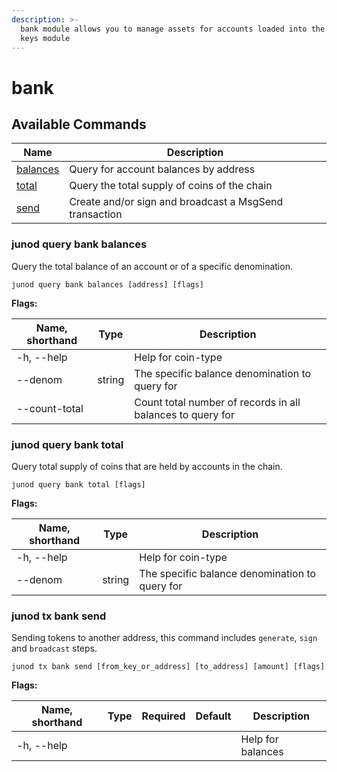 ```yaml
---
description: >-
  bank module allows you to manage assets for accounts loaded into the local
  keys module
---
```


# bank

## Available Commands

| Name                                         | Description                                            |
| -------------------------------------------- | ------------------------------------------------------ |
| [balances](bank.md#iris-query-bank-balances) | Query for account balances by address                  |
| [total](bank.md#junod-query-bank-total)      | Query the total supply of coins of the chain           |
| [send](bank.md#junod-tx-bank-send)           | Create and/or sign and broadcast a MsgSend transaction |

### junod query bank balances <a href="#iris-query-bank-balances" id="iris-query-bank-balances"></a>

Query the total balance of an account or of a specific denomination.

```
junod query bank balances [address] [flags]
```

**Flags:**

| Name, shorthand | Type   | Description                                                |
| --------------- | ------ | ---------------------------------------------------------- |
| -h, --help      |        | Help for coin-type                                         |
| --denom         | string | The specific balance denomination to query for             |
| --count-total   |        | Count total number of records in all balances to query for |

### junod query bank total

Query total supply of coins that are held by accounts in the chain.

```
junod query bank total [flags]
```

**Flags:**

| Name, shorthand | Type   | Description                                    |
| --------------- | ------ | ---------------------------------------------- |
| -h, --help      |        | Help for coin-type                             |
| --denom         | string | The specific balance denomination to query for |

### junod tx bank send

Sending tokens to another address, this command includes `generate`, `sign` and `broadcast` steps.

```
junod tx bank send [from_key_or_address] [to_address] [amount] [flags]
```

**Flags:**

| Name, shorthand | Type | Required | Default | Description       |
| --------------- | ---- | -------- | ------- | ----------------- |
| -h, --help      |      |          |         | Help for balances |

